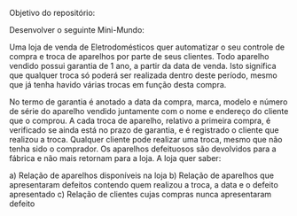 Objetivo do repositório:

Desenvolver o seguinte Mini-Mundo:

Uma loja de venda de Eletrodomésticos quer automatizar o seu controle de compra e troca de aparelhos por parte de seus clientes. 
Todo aparelho vendido possui garantia de 1 ano, a partir da data de venda. 
Isto significa que qualquer troca só poderá ser realizada dentro deste período, mesmo que já tenha havido várias trocas em função desta compra.

No termo de garantia é anotado a data da compra, marca, modelo e número de série do aparelho vendido juntamente com o nome e endereço do cliente que o comprou. 
A cada troca de aparelho, relativo a primeira compra, é verificado se ainda está no prazo de garantia, e é registrado o cliente que realizou a troca. 
Qualquer cliente pode realizar uma troca, mesmo que não tenha sido o comprador. 
Os aparelhos defeituosos são devolvidos para a fábrica e não mais retornam para a loja. A loja quer saber: 

a)  Relação de aparelhos disponíveis na loja
b) Relação de aparelhos que apresentaram defeitos contendo quem realizou a troca, a data e o defeito apresentado
c)  Relação de clientes cujas compras nunca apresentaram defeito
